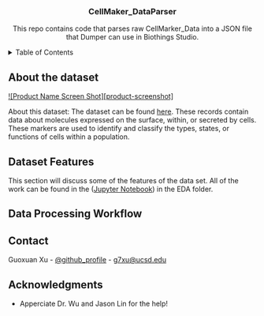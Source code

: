 <!-- PROJECT LOGO -->
<br />
<div align="center">
<h3 align="center">CellMaker_DataParser</h3>

  <p align="center">
    This repo contains code that parses raw CellMarker_Data into a JSON file that Dumper can use in Biothings Studio.
    <br />
    </p>
</div>


<!-- TABLE OF CONTENTS -->
<details>
  <summary>Table of Contents</summary>
  <ol>
    <li>
      <a href="#about-the-project">About the dataset</a>
    </li>
    <li>
      <a href="#getting-started">Getting Started</a>
    </li>
    <li><a href="#usage">Data Processing Workflow</a></li>
    <li><a href="#contact">Contact</a></li>
    <li><a href="#acknowledgments">Acknowledgments</a></li>
  </ol>
</details>



<!-- ABOUT THE PROJECT -->
## About the dataset

[![Product Name Screen Shot][product-screenshot]](https://example.com)

About this dataset:
The dataset can be found [here](http://xteam.xbio.top/CellMarker/download.jsp). These records contain data about molecules expressed on the surface, within, or secreted by cells. These markers are used to identify and classify the types, states, or functions of cells within a population. 




<!-- Dataset Features -->
## Dataset Features
This section will discuss some of the features of the data set. All of the work can be found in the ([Jupyter Notebook](https://github.com/g7xu/CellMaker_DataParser/blob/main/eda/all_cell_eda.ipynb)) in the EDA folder.



<!-- Data Processing Workflow -->
## Data Processing Workflow



<!-- CONTACT -->
## Contact

Guoxuan Xu - [@github_profile](https://github.com/g7xu) - g7xu@ucsd.edu


<!-- ACKNOWLEDGMENTS -->
## Acknowledgments

* Apperciate Dr. Wu and Jason Lin for the help!
